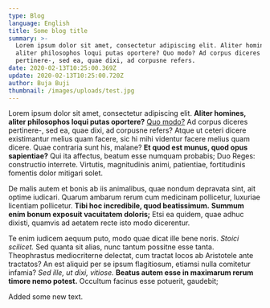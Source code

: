```yaml
---
type: Blog
language: English
title: Some blog title
summary: >-
  Lorem ipsum dolor sit amet, consectetur adipiscing elit. Aliter homines,
  aliter philosophos loqui putas oportere? Quo modo? Ad corpus diceres
  pertinere-, sed ea, quae dixi, ad corpusne refers.
date: 2020-02-13T10:25:00.369Z
update: 2020-02-13T10:25:00.720Z
author: Buja Buji
thumbnail: /images/uploads/test.jpg
---
```

Lorem ipsum dolor sit amet, consectetur adipiscing elit. **Aliter homines, aliter philosophos loqui putas oportere?** [Quo modo?](http://loripsum.net/) Ad corpus diceres pertinere-, sed ea, quae dixi, ad corpusne refers? Atque ut ceteri dicere existimantur melius quam facere, sic hi mihi videntur facere melius quam dicere. Quae contraria sunt his, malane? **Et quod est munus, quod opus sapientiae?** Qui ita affectus, beatum esse numquam probabis; Duo Reges: constructio interrete. Virtutis, magnitudinis animi, patientiae, fortitudinis fomentis dolor mitigari solet.

De malis autem et bonis ab iis animalibus, quae nondum depravata sint, ait optime iudicari. Quarum ambarum rerum cum medicinam pollicetur, luxuriae licentiam pollicetur. **Tibi hoc incredibile, quod beatissimum.** **Summum ením bonum exposuit vacuitatem doloris;** Etsi ea quidem, quae adhuc dixisti, quamvis ad aetatem recte isto modo dicerentur.

Te enim iudicem aequum puto, modo quae dicat ille bene noris. *Stoici scilicet.* Sed quanta sit alias, nunc tantum possitne esse tanta. Theophrastus mediocriterne delectat, cum tractat locos ab Aristotele ante tractatos? An est aliquid per se ipsum flagitiosum, etiamsi nulla comitetur infamia? *Sed ille, ut dixi, vitiose.* **Beatus autem esse in maximarum rerum timore nemo potest.** Occultum facinus esse potuerit, gaudebit;

Added some new text.